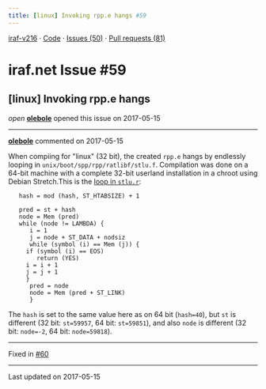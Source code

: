 ```yaml
---
title: [linux] Invoking rpp.e hangs #59
---
```


[iraf-v216](/iraf-v216) · [Code](https://github.com/iraf-community/iraf/tree/iraf-v216) · [Issues (50)](/iraf-v216/issues) · [Pull requests (81)](/iraf-v216/issues/pulls)

# iraf.net Issue #59
## [linux] Invoking rpp.e hangs
*open* **[olebole](https://github.com/olebole)** opened this issue on 2017-05-15

- - - -

**[olebole](https://github.com/olebole)** commented on 2017-05-15

When compiing for "linux" (32 bit), the created `rpp.e` hangs by endlessly looping in `unix/boot/spp/rpp/ratlibf/stlu.f`. Compilation was done on a 64-bit machine with a complete 32-bit userland installation in a chroot using Debian Stretch.This is the [loop in `stlu.r`](https://github.com/iraf-community/iraf/blob/9590f45760a4791f3305407fb51c87f1282b32be/unix/boot/spp/rpp/ratlibr/stlu.r#L22-L33):  
```  
   hash = mod (hash, ST_HTABSIZE) + 1  
  
   pred = st + hash  
   node = Mem (pred)  
   while (node != LAMBDA) {  
      i = 1  
      j = node + ST_DATA + nodsiz  
      while (symbol (i) == Mem (j)) {  
	 if (symbol (i) == EOS)  
	    return (YES)  
	 i = i + 1  
	 j = j + 1  
	 }  
      pred = node  
      node = Mem (pred + ST_LINK)  
      }  
```  
The `hash`  is set to the same value here as on 64 bit (`hash=40`), but `st` is different (32 bit: `st=59957`, 64 bit: `st=59851`), and also `node` is different (32 bit: `node=-2`, 64 bit: `node=59818`).

- - - -

Fixed in [#60](https://iraf-community.github.io/iraf-v216/issues/60)

- - - -

Last updated on 2017-05-15
